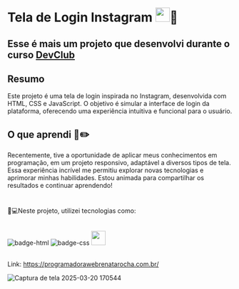 <h1> Tela de Login Instagram <img src="https://github.com/user-attachments/assets/ccbf0591-3cb8-4a2d-8c8c-645941ce9b9d"
                               height="32"width="32"/>📱</h1>

<h2>Esse é mais um projeto que desenvolvi durante o curso <a href="https://rodolfomori.com.br/devclub" target="_blank"/>DevClub</a> </h2> 



<h2>Resumo</h2>
<p>Este projeto é uma tela de login inspirada no Instagram, desenvolvida com HTML, CSS e JavaScript. 
O objetivo é simular a interface de login da plataforma, oferecendo uma experiência intuitiva e funcional para o usuário.</p>

###

<h2>O que aprendi 📄✏️</h2>
<p>Recentemente, tive a oportunidade de aplicar meus conhecimentos em programação, em um projeto responsivo, adaptável a diversos tipos de tela. 
  Essa experiência incrível me permitiu explorar novas tecnologias e aprimorar minhas habilidades. Estou animada para compartilhar os resultados e continuar aprendendo!</p>

#

<p>🤖💻Neste projeto, utilizei tecnologias como:</p>
<br>

<img src="https://img.shields.io/badge/HTML5-E34F26?style=for-the-badge&logo=html5&logoColor=white" alt="badge-html"/>
<img src="https://img.shields.io/badge/CSS3-1572B6?style=for-the-badge&logo=css3&logoColor=white" alt="badge-css"/>
<img src="https://cdn.jsdelivr.net/gh/devicons/devicon@latest/icons/javascript/javascript-original.svg" height="32"width="32"/>
<br>
<br>

Link: https://programadorawebrenatarocha.com.br/

![Captura de tela 2025-03-20 170544](https://github.com/user-attachments/assets/9eb4c104-3bdf-4c83-ac43-e083d568cae1)

